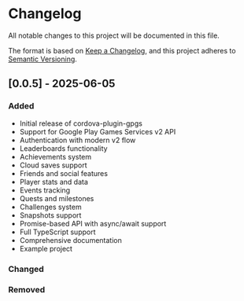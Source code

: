 # Changelog

All notable changes to this project will be documented in this file.

The format is based on [Keep a Changelog](https://keepachangelog.com/en/1.0.0/),
and this project adheres to [Semantic Versioning](https://semver.org/spec/v2.0.0.html).

## [0.0.5] - 2025-06-05

### Added
- Initial release of cordova-plugin-gpgs
- Support for Google Play Games Services v2 API
- Authentication with modern v2 flow
- Leaderboards functionality
- Achievements system
- Cloud saves support
- Friends and social features
- Player stats and data
- Events tracking
- Quests and milestones
- Challenges system
- Snapshots support
- Promise-based API with async/await support
- Full TypeScript support
- Comprehensive documentation
- Example project

### Changed


### Removed
